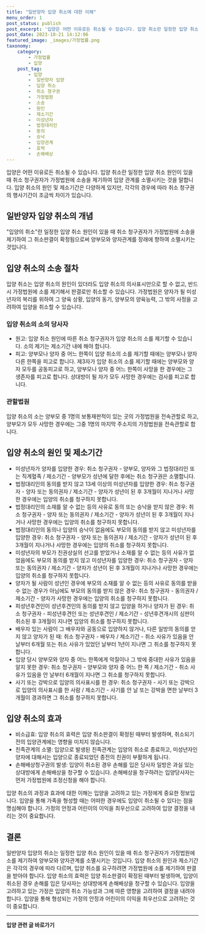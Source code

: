 ```yaml
---
title: "일반양자 입양 취소에 대한 이해"
menu_order: 1
post_status: publish
post_excerpt: '입양은 어떤 이유로든 취소될 수 있습니다. 입양 취소란 일정한 입양 취소 원인이 있을 때 취소 청구권자가 가정법원에 소송을 제기하여 입양 관계를 소멸시키는 것을 말합니다. 입양 취소의 원인 및 제소기간은 다양하게 있지만, 각각의 경우에 따라 취소 청구권의 행사기간이 조금씩 차이가 있습니다.'
post_date: 2023-10-21 14:12:06
featured_image: _images/가정법률.png
taxonomy:
    category:
        - 가정법률
        - 입양
    post_tag:
        - 입양
        -  일반양자 입양
        -  입양 취소
        -  취소 청구권
        -  가정법원
        -  소송
        -  원인
        -  제소기간
        -  미성년자
        -  법정대리인
        -  동의
        -  승낙
        -  입양관계
        -  효력
        -  손해배상
---
```



입양은 어떤 이유로든 취소될 수 있습니다. 입양 취소란 일정한 입양 취소 원인이 있을 때 취소 청구권자가 가정법원에 소송을 제기하여 입양 관계를 소멸시키는 것을 말합니다. 입양 취소의 원인 및 제소기간은 다양하게 있지만, 각각의 경우에 따라 취소 청구권의 행사기간이 조금씩 차이가 있습니다.

## 일반양자 입양 취소의 개념
"입양의 취소"란 일정한 입양 취소 원인이 있을 때 취소 청구권자가 가정법원에 소송을 제기하여 그 취소판결이 확정됨으로써 양부모와 양자관계를 장래에 향하여 소멸시키는 것입니다.

## 입양 취소의 소송 절차
입양 취소는 입양 취소의 원인이 있더라도 입양 취소의 의사표시만으로 할 수 없고, 반드시 가정법원에 소를 제기해서 판결로만 취소할 수 있습니다. 가정법원은 양자가 될 미성년자의 복리를 위하여 그 양육 상황, 입양의 동기, 양부모의 양육능력, 그 밖의 사정을 고려하여 입양을 취소할 수 있습니다.

### 입양 취소의 소의 당사자
- 원고: 입양 취소 원인에 따른 취소 청구권자가 입양 취소의 소를 제기할 수 있습니다. 소의 제기는 제소기간 내에 해야 합니다.
- 피고: 양부모나 양자 중 어느 한쪽이 입양 취소의 소를 제기할 때에는 양부모나 양자 다른 한쪽을 피고로 합니다. 제3자가 입양 취소의 소를 제기할 때에는 양부모와 양자 모두를 공동피고로 하고, 양부모나 양자 중 어느 한쪽이 사망을 한 경우에는 그 생존자를 피고로 합니다. 상대방이 될 자가 모두 사망한 경우에는 검사를 피고로 합니다.

### 관할법원
입양 취소의 소는 양부모 중 1명의 보통재판적이 있는 곳의 가정법원을 전속관할로 하고, 양부모가 모두 사망한 경우에는 그중 1명의 마지막 주소지의 가정법원을 전속관할로 합니다.

## 입양 취소의 원인 및 제소기간
- 미성년자가 양자를 입양한 경우: 취소 청구권자 - 양부모, 양자와 그 법정대리인 또는 직계혈족 / 제소기간 - 양부모가 성년에 달한 후에는 취소 청구권은 소멸합니다.
- 법정대리인의 동의를 받지 않고 13세 이상의 미성년자를 입양한 경우: 취소 청구권자 - 양자 또는 동의권자 / 제소기간 - 양자가 성년이 된 후 3개월이 지나거나 사망한 경우에는 입양의 취소를 청구하지 못합니다.
- 법정대리인의 소재를 알 수 없는 등의 사유로 동의 또는 승낙을 받지 않은 경우: 취소 청구권자 - 양자 또는 동의권자 / 제소기간 - 양자가 성년이 된 후 3개월이 지나거나 사망한 경우에는 입양의 취소를 청구하지 못합니다.
- 법정대리인의 동의나 입양의 승낙이 없음에도 부모의 동의를 받지 않고 미성년자를 입양한 경우: 취소 청구권자 - 양자 또는 동의권자 / 제소기간 - 양자가 성년이 된 후 3개월이 지나거나 사망한 경우에는 입양의 취소를 청구하지 못합니다.
- 미성년자의 부모가 친권상실의 선고를 받았거나 소재를 알 수 없는 등의 사유가 없었음에도 부모의 동의를 받지 않고 미성년자를 입양한 경우: 취소 청구권자 - 양자 또는 동의권자 / 제소기간 - 양자가 성년이 된 후 3개월이 지나거나 사망한 경우에는 입양의 취소를 청구하지 못합니다.
- 양자가 될 사람이 성년인 경우에 부모의 소재를 알 수 없는 등의 사유로 동의를 받을 수 없는 경우가 아님에도 부모의 동의를 받지 않은 경우: 취소 청구권자 - 동의권자 / 제소기간 - 양자가 사망한 경우에는 입양의 취소를 청구하지 못합니다.
- 피성년후견인이 성년후견인의 동의를 받지 않고 입양을 하거나 양자가 된 경우: 취소 청구권자 - 피성년후견인 또는 성년후견인 / 제소기간 - 성년후견개시의 심판이 취소된 후 3개월이 지나면 입양의 취소를 청구하지 못합니다.
- 배우자 있는 사람이 그 배우자와 공동으로 입양하지 않거나, 다른 일방의 동의를 얻지 않고 양자가 된 때: 취소 청구권자 - 배우자 / 제소기간 - 취소 사유가 있음을 안 날부터 6개월 또는 취소 사유가 있었던 날부터 1년이 지나면 그 취소를 청구하지 못합니다.
- 입양 당시 양부모와 양자 중 어느 한쪽에게 악질이나 그 밖에 중대한 사유가 있음을 알지 못한 경우: 취소 청구권자 - 양부모와 양자 중 어느 한 쪽 / 제소기간 - 취소 사유가 있음을 안 날부터 6개월이 지나면 그 취소를 청구하지 못합니다.
- 사기 또는 강박으로 입양의 의사표시를 한 경우: 취소 청구권자 - 사기 또는 강박으로 입양의 의사표시를 한 사람 / 제소기간 - 사기를 안 날 또는 강박을 면한 날부터 3개월이 경과하면 그 취소를 청구하지 못합니다.

## 입양 취소의 효과
- 비소급효: 입양 취소의 효력은 입양 취소판결이 확정된 때부터 발생하며, 취소되기 전의 입양관계에는 영향을 미치지 않습니다.
- 친족관계의 소멸: 입양으로 발생된 친족관계는 입양의 취소로 종료하고, 미성년자인 양자에 대해서는 입양으로 종료되었던 종전의 친권이 부활하게 됩니다.
- 손해배상청구권의 발생: 입양이 취소된 경우 손해를 입은 당사자 일방은 과실 있는 상대방에게 손해배상을 청구할 수 있습니다. 손해배상을 청구하려는 입양당사자는 먼저 가정법원에 조정신청을 해야 합니다.

입양 취소의 과정과 효과에 대한 이해는 입양을 고려하고 있는 가정에게 중요한 정보입니다. 입양을 통해 가족을 형성할 때는 어떠한 경우에도 입양이 취소될 수 있다는 점을 명심해야 합니다. 가정의 안정과 어린이의 이익을 최우선으로 고려하여 입양 결정을 내리는 것이 중요합니다.

## 결론
일반양자 입양의 취소는 일정한 입양 취소 원인이 있을 때 취소 청구권자가 가정법원에 소를 제기하여 양부모와 양자관계를 소멸시키는 것입니다. 입양 취소의 원인과 제소기간은 각각의 경우에 따라 다르며, 입양 취소를 요구하려면 가정법원에 소를 제기하여 판결을 받아야 합니다. 입양 취소의 효력은 입양 취소판결이 확정된 때부터 발생하며, 입양이 취소된 경우 손해를 입은 당사자는 상대방에게 손해배상을 청구할 수 있습니다. 입양을 고려하고 있는 가정은 입양의 취소 가능성과 그에 따른 영향을 고려하여 결정을 내려야 합니다. 입양을 통해 형성되는 가정의 안정과 어린이의 이익을 최우선으로 고려하는 것이 중요합니다.
<!-- wp:separator -->
<hr class="wp-block-separator has-alpha-channel-opacity"/>
<!-- /wp:separator -->

<!-- wp:group {"backgroundColor":"base","layout":{"type":"constrained"}} -->
<div class="wp-block-group has-base-background-color has-background"><!-- wp:paragraph {"align":"center","fontSize":"medium"} -->
<p class="has-text-align-center has-large-font-size"><strong>입양 관련 글 바로가기</strong></p>
<!-- /wp:paragraph -->


<!-- wp:latest-posts {"categories":[{"id":1407,"count":19,"description":"","link":"https://uknowlaw.com/category/%ec%9e%85%ec%96%91/","name":"입양","slug":"입양","taxonomy":"category","parent":0,"meta":[],"_links":{"self":[{"href":"https://uknowlaw.com/wp-json/wp/v2/categories/1407"}],"collection":[{"href":"https://uknowlaw.com/wp-json/wp/v2/categories"}],"about":[{"href":"https://uknowlaw.com/wp-json/wp/v2/taxonomies/category"}],"wp:post_type":[{"href":"https://uknowlaw.com/wp-json/wp/v2/posts?categories=1407"}],"curies":[{"name":"wp","href":"https://api.w.org/{rel}","templated":true}]}}],"postsToShow":100,"excerptLength":28,"postLayout":"grid","columns":2,"featuredImageAlign":"left","featuredImageSizeSlug":"large","fontSize":18px} /--></div>
<!-- /wp:group -->